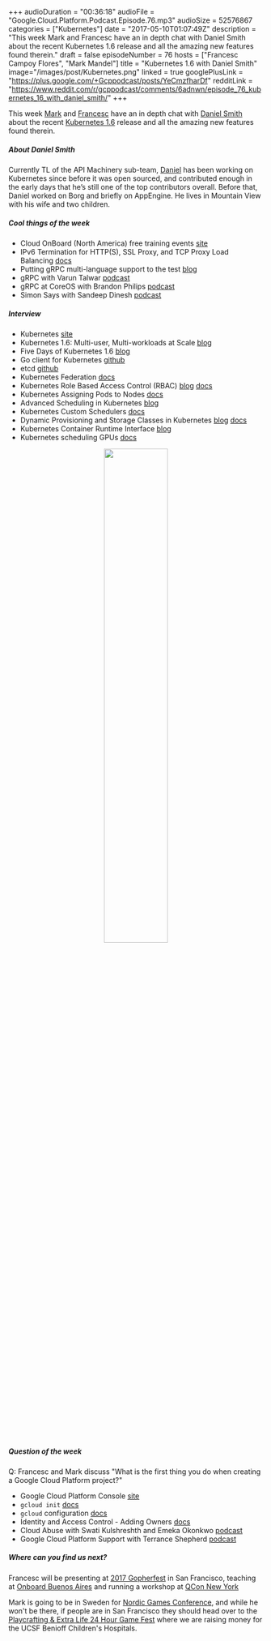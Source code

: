 +++
audioDuration = "00:36:18"
audioFile = "Google.Cloud.Platform.Podcast.Episode.76.mp3"
audioSize = 52576867
categories = ["Kubernetes"]
date = "2017-05-10T01:07:49Z"
description = "This week Mark and Francesc have an in depth chat with Daniel Smith about the recent Kubernetes 1.6 release and all the amazing new features found therein."
draft = false
episodeNumber = 76
hosts = ["Francesc Campoy Flores", "Mark Mandel"]
title = "Kubernetes 1.6 with Daniel Smith"
image="/images/post/Kubernetes.png"
linked = true
googlePlusLink = "https://plus.google.com/+Gcppodcast/posts/YeCmzfharDf"
redditLink = "https://www.reddit.com/r/gcppodcast/comments/6adnwn/episode_76_kubernetes_16_with_daniel_smith/"
+++

This week [Mark](https://twitter.com/Neurotic) and [Francesc](https://twitter.com/francesc) have an in depth chat with
[Daniel Smith](https://twitter.com/originalavalamp) about the recent [Kubernetes 1.6](http://blog.kubernetes.io/2017/03/kubernetes-1.6-multi-user-multi-workloads-at-scale.html)
release and all the amazing new features found therein.

<!--more-->

##### About Daniel Smith

Currently TL of the API Machinery sub-team, [Daniel](https://twitter.com/originalavalamp) has been working on Kubernetes since before it was open sourced, 
and contributed enough in the early days that he’s still one of the top contributors overall. 
Before that, Daniel worked on Borg and briefly on AppEngine. He lives in Mountain View with his wife and two children.

##### Cool things of the week

- Cloud OnBoard (North America) free training events [site](https://cloudplatformonline.com/2017-Onboard-Northam.html)
- IPv6 Termination for HTTP(S), SSL Proxy, and TCP Proxy Load Balancing [docs](https://cloud.google.com/compute/docs/load-balancing/ipv6)
- Putting gRPC multi-language support to the test [blog](https://cloudplatform.googleblog.com/2017/05/putting-gRPC-multi-language-support-to-the-test.html)
- gRPC with Varun Talwar [podcast](https://www.gcppodcast.com/post/episode-15-grpc-with-varun-tarwal/)
- gRPC at CoreOS with Brandon Philips [podcast](https://www.gcppodcast.com/post/episode-43-grpc-with-brandon-philips/)
- Simon Says with Sandeep Dinesh [podcast](https://www.gcppodcast.com/post/episode-51-simon-says-with-sandeep-dinesh/)

##### Interview

- Kubernetes [site](https://kubernetes.io/)
- Kubernetes 1.6: Multi-user, Multi-workloads at Scale [blog](http://blog.kubernetes.io/2017/03/kubernetes-1.6-multi-user-multi-workloads-at-scale.html)
- Five Days of Kubernetes 1.6 [blog](http://blog.kubernetes.io/2017/03/five-days-of-kubernetes-1.6.html)
- Go client for Kubernetes [github](https://github.com/kubernetes/client-go)
- etcd [github](https://github.com/coreos/etcd)
- Kubernetes Federation [docs](https://kubernetes.io/docs/concepts/cluster-administration/federation/)
- Kubernetes Role Based Access Control (RBAC) [blog](http://blog.kubernetes.io/2017/04/rbac-support-in-kubernetes.html) [docs](https://kubernetes.io/docs/admin/authorization/rbac/)
- Kubernetes Assigning Pods to Nodes [docs](https://kubernetes.io/docs/concepts/configuration/assign-pod-node/)
- Advanced Scheduling in Kubernetes [blog](http://blog.kubernetes.io/2017/03/advanced-scheduling-in-kubernetes.html) 
- Kubernetes Custom Schedulers [docs](https://kubernetes.io/docs/tasks/administer-cluster/configure-multiple-schedulers/)
- Dynamic Provisioning and Storage Classes in Kubernetes [blog](http://blog.kubernetes.io/2016/10/dynamic-provisioning-and-storage-in-kubernetes.html) [docs](https://kubernetes.io/docs/concepts/storage/persistent-volumes/#dynamic)
- Kubernetes Container Runtime Interface [blog](http://blog.kubernetes.io/2016/12/container-runtime-interface-cri-in-kubernetes.html)
- Kubernetes scheduling GPUs [docs](https://kubernetes.io/docs/tasks/manage-gpus/scheduling-gpus/)

<div style="text-align: center">
  <a href="https://cloud.google.com/container-engine/"><img src="/images/post/Kubernetes.png" style="margin: auto;" width="50%"></a>
</div>

##### Question of the week

Q: Francesc and Mark discuss "What is the first thing you do when creating a Google Cloud Platform project?"

- Google Cloud Platform Console [site](https://console.cloud.google.com)
- `gcloud init` [docs](https://cloud.google.com/sdk/gcloud/reference/init)
- `gcloud` configuration [docs](https://cloud.google.com/sdk/gcloud/reference/config/configurations/)
- Identity and Access Control - Adding Owners [docs](https://cloud.google.com/iam/docs/concepts)
- Cloud Abuse with Swati Kulshreshth and Emeka Okonkwo [podcast](https://www.gcppodcast.com/post/episode-47-cloud-abuse-with-swati-and-emeka/)
- Google Cloud Platform Support with Terrance Shepherd [podcast](https://www.gcppodcast.com/post/episode-24-support-with-terrance-shepherd/)

##### Where can you find us next?

Francesc will be presenting at [2017 Gopherfest](https://www.meetup.com/golangsf/events/238748981/) in San Francisco,
teaching at [Onboard Buenos Aires](https://cloudplatformonline.com/2017-OnBoard-BuenosAires.html) and running a 
workshop at [QCon New York](https://qconnewyork.com/)
  
Mark is going to be in Sweden for [Nordic Games Conference](http://conf.nordicgame.com/), and while he won't be there,
if people are in San Francisco they should head over to the [Playcrafting & Extra Life 24 Hour Game Fest](https://www.eventbrite.com/e/playcrafting-extra-life-24-hour-game-fest-tickets-33350827222)
where we are raising money for the UCSF Benioff Children's Hospitals.